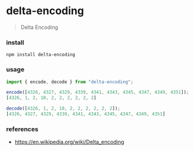 # delta-encoding
> Delta Encoding

### install
```
npm install delta-encoding
```

### usage
```js
import { encode, decode } from "delta-encoding";

encode([4326, 4327, 4329, 4339, 4341, 4343, 4345, 4347, 4349, 4351]);
[4326, 1, 2, 10, 2, 2, 2, 2, 2, 2]

decode([4326, 1, 2, 10, 2, 2, 2, 2, 2, 2]);
[4326, 4327, 4329, 4339, 4341, 4343, 4345, 4347, 4349, 4351]
```

### references
- https://en.wikipedia.org/wiki/Delta_encoding
